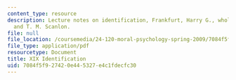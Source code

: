 ```yaml
---
content_type: resource
description: Lecture notes on identification, Frankfurt, Harry G., wholeheartedness,
  and T. M. Scanlon.
file: null
file_location: /coursemedia/24-120-moral-psychology-spring-2009/7084f5f927420e445327e4c1fdecfc30_MIT24_120s09_lec19.pdf
file_type: application/pdf
resourcetype: Document
title: XIX Identification
uid: 7084f5f9-2742-0e44-5327-e4c1fdecfc30
---
```

